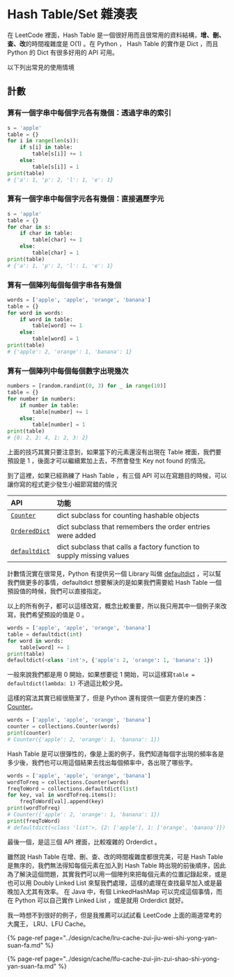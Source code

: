 # Hash Table/Set 雜湊表

在 LeetCode 裡面，Hash Table 是一個很好用而且很常用的資料結構，**增、刪、查、改**的時間複雜度是 O\(1\) 。在 Python ， Hash Table 的實作是 Dict ，而且 Python 的 Dict 有很多好用的 API 可用。

以下列出常見的使用情境

## 計數

### 算有一個字串中每個字元各有幾個：透過字串的索引

```python
s = 'apple'
table = {}
for i in range(len(s)):
    if s[i] in table:
        table[s[i]] += 1
    else:
        table[s[i]] = 1
print(table)
# {'a': 1, 'p': 2, 'l': 1, 'e': 1}
```

### 算有一個字串中每個字元各有幾個：直接遍歷字元

```python
s = 'apple'
table = {}
for char in s:
    if char in table:
        table[char] += 1
    else:
        table[char] = 1
print(table)
# {'a': 1, 'p': 2, 'l': 1, 'e': 1}
```

### 算有一個陣列每個每個字串各有幾個

```python
words = ['apple', 'apple', 'orange', 'banana']
table = {}
for word in words:
    if word in table:
        table[word] += 1
    else:
        table[word] = 1
print(table)
# {'apple': 2, 'orange': 1, 'banana': 1}
```

### 算有一個陣列中每個每個數字出現幾次

```python
numbers = [random.randint(0, 3) for _ in range(10)]
table = {}
for number in numbers:
    if number in table:
        table[number] += 1
    else:
        table[number] = 1
print(table)
# {0: 2, 2: 4, 1: 2, 3: 2}
```

上面的技巧其實只要注意到，如果當下的元素還沒有出現在 Table 裡面，我們要預設是 1 ，後面才可以繼續累加上去，不然會發生 Key not found 的情況。

到了這裡，如果已經熟練了 Hash Table ，有三個 API 可以在寫題目的時候，可以讓你寫的程式更少發生小細節寫錯的情況

| API | 功能 |
| :--- | :--- |
| [`Counter`](https://docs.python.org/3/library/collections.html#collections.Counter) | dict subclass for counting hashable objects |
| [`OrderedDict`](https://docs.python.org/3/library/collections.html#collections.OrderedDict) | dict subclass that remembers the order entries were added |
| [`defaultdict`](https://docs.python.org/3/library/collections.html#collections.defaultdict) | dict subclass that calls a factory function to supply missing values |

計數情況實在很常見，Python 有提供另一個 Library 叫做 [defaultdict](https://docs.python.org/3/library/collections.html#collections.defaultdict) ，可以幫我們做更多的事情，defaultdict 想要解決的是如果我們需要給 Hash Table 一個預設值的時候，我們可以直接指定。

以上的所有例子，都可以這樣改寫，概念比較重要，所以我只用其中一個例子來改寫，我們希望預設的值是 0 。

```python
words = ['apple', 'apple', 'orange', 'banana']
table = defaultdict(int)
for word in words:
    table[word] += 1
print(table)
defaultdict(<class 'int'>, {'apple': 2, 'orange': 1, 'banana': 1})
```

一般來說我們都是用 0 開始，如果想要從 1 開始，可以這樣寫`table = defaultdict(lambda: 1)` 不過這比較少見。

這樣的寫法其實已經很簡潔了，但是 Python 還有提供一個更方便的東西： [Counter](https://docs.python.org/3/library/collections.html#collections.Counter)。

```python
words = ['apple', 'apple', 'orange', 'banana']
counter = collections.Counter(words)
print(counter)
# Counter({'apple': 2, 'orange': 1, 'banana': 1})
```

Hash Table 是可以很彈性的，像是上面的例子，我們知道每個字出現的頻率各是多少後，我們也可以用這個結果去找出每個頻率中，各出現了哪些字。

```python
words = ['apple', 'apple', 'orange', 'banana']
wordToFreq = collections.Counter(words)
freqToWord = collections.defaultdict(list)
for key, val in wordToFreq.items():
    freqToWord[val].append(key)
print(wordToFreq)
# Counter({'apple': 2, 'orange': 1, 'banana': 1})
print(freqToWord)
# defaultdict(<class 'list'>, {2: ['apple'], 1: ['orange', 'banana']})
```

最後一個，是這三個 API 裡面，比較複雜的 Orderdict 。

雖然說 Hash Table 在增、刪、查、改的時間複雜度都很完美，可是 Hash Table 是無序的，我們無法得知每個元素在加入到 Hash Table 時出現的前後順序，因此為了解決這個問題，其實我們可以用一個陣列來把每個元素的位置記錄起來，或是也可以用 Doubly Linked List 來幫我們處理，這樣的處理在查找最早加入或是最晚加入尤其有效率。 在 Java 中，有個 LinkedHashMap 可以完成這個事情，而在 Python 可以自己實作 Linked List ，或是就用 Orderdict 就好。

我一時想不到很好的例子，但是我推薦可以試試看 LeetCode 上面的兩道常考的大魔王， LRU、LFU Cache。

{% page-ref page="../design/cache/lru-cache-zui-jiu-wei-shi-yong-yan-suan-fa.md" %}

{% page-ref page="../design/cache/lfu-cache-zui-jin-zui-shao-shi-yong-yan-suan-fa.md" %}


